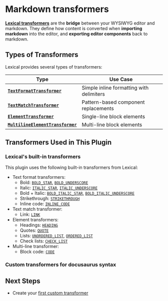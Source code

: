 # Markdown transformers

[**Lexical transformers**](https://lexical.dev/docs/packages/lexical-markdown#transformers) are the **bridge** between your WYSIWYG editor and markdown. They define how content is converted when **importing markdown** into the editor, and **exporting editor components** back to markdown.

## Types of Transformers

Lexical provides several types of transformers:

| Type                                                                                                                   | Use Case                                 |
| ---------------------------------------------------------------------------------------------------------------------- | ---------------------------------------- |
| [**`TextFormatTransformer`**](https://lexical.dev/docs/api/modules/lexical_markdown#textformattransformer)             | Simple inline formatting with delimiters |
| [**`TextMatchTransformer`**](https://lexical.dev/docs/api/modules/lexical_markdown#textmatchtransformer)               | Pattern-based component replacements     |
| [**`ElementTransformer`**](https://lexical.dev/docs/api/modules/lexical_markdown#elementtransformer)                   | Single-line block elements               |
| [**`MultilineElementTransformer`**](https://lexical.dev/docs/api/modules/lexical_markdown#multilineelementtransformer) | Multi-line block elements                |

## Transformers Used in This Plugin

### Lexical's built-in transformers

This plugin uses the following built-in transformers from Lexical:

- Text format transformers:
  - Bold: [`BOLD_STAR`](https://github.com/facebook/lexical/blob/main/packages/lexical-markdown/src/MarkdownTransformers.ts#L514), [`BOLD_UNDERSCORE`](https://github.com/facebook/lexical/blob/main/packages/lexical-markdown/src/MarkdownTransformers.ts#L520)
  - Italic: [`ITALIC_STAR`](https://github.com/facebook/lexical/blob/main/packages/lexical-markdown/src/MarkdownTransformers.ts#L533), [`ITALIC_UNDERSCORE`](https://github.com/facebook/lexical/blob/main/packages/lexical-markdown/src/MarkdownTransformers.ts#L539)
  - Bold + Italic: [`BOLD_ITALIC_STAR`](https://github.com/facebook/lexical/blob/main/packages/lexical-markdown/src/MarkdownTransformers.ts#L501), [`BOLD_ITALIC_UNDERSCORE`](https://github.com/facebook/lexical/blob/main/packages/lexical-markdown/src/MarkdownTransformers.ts#L507)
  - Strikethrough: [`STRIKETHROUGH`](https://github.com/facebook/lexical/blob/main/packages/lexical-markdown/src/MarkdownTransformers.ts#L527)
  - Inline code: [`INLINE_CODE`](https://github.com/facebook/lexical/blob/main/packages/lexical-markdown/src/MarkdownTransformers.ts#L489)
- Text match transformer:
  - Link: [`LINK`](https://github.com/facebook/lexical/blob/main/packages/lexical-markdown/src/MarkdownTransformers.ts#L550)
- Element transformers:
  - Headings: [`HEADING`](https://github.com/facebook/lexical/blob/main/packages/lexical-markdown/src/MarkdownTransformers.ts#L321)
  - Quotes: [`QUOTE`](https://github.com/facebook/lexical/blob/main/packages/lexical-markdown/src/MarkdownTransformers.ts#L338)
  - Lists: [`UNORDERED_LIST`](https://github.com/facebook/lexical/blob/main/packages/lexical-markdown/src/MarkdownTransformers.ts#L459), [`ORDERED_LIST`](https://github.com/facebook/lexical/blob/main/packages/lexical-markdown/src/MarkdownTransformers.ts#479)
  - Check lists: [`CHECK_LIST`](https://github.com/facebook/lexical/blob/main/packages/lexical-markdown/src/MarkdownTransformers.ts#L469)
- Multi-line transformer:
  - Block code: [`CODE`](https://github.com/facebook/lexical/blob/main/packages/lexical-markdown/src/MarkdownTransformers.ts#L376)

### Custom transformers for docusaurus syntax

## Next Steps

- Create your [first custom transformer](./transformer-tutorial.mdx)
